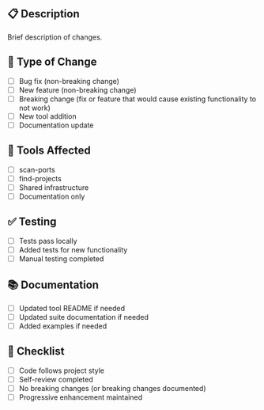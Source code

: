 ## 📋 Description
Brief description of changes.

## 🔧 Type of Change
- [ ] Bug fix (non-breaking change)
- [ ] New feature (non-breaking change)
- [ ] Breaking change (fix or feature that would cause existing functionality to not work)
- [ ] New tool addition
- [ ] Documentation update

## 🎯 Tools Affected
- [ ] scan-ports
- [ ] find-projects
- [ ] Shared infrastructure
- [ ] Documentation only

## ✅ Testing
- [ ] Tests pass locally
- [ ] Added tests for new functionality
- [ ] Manual testing completed

## 📚 Documentation
- [ ] Updated tool README if needed
- [ ] Updated suite documentation if needed
- [ ] Added examples if needed

## 🔄 Checklist
- [ ] Code follows project style
- [ ] Self-review completed
- [ ] No breaking changes (or breaking changes documented)
- [ ] Progressive enhancement maintained

